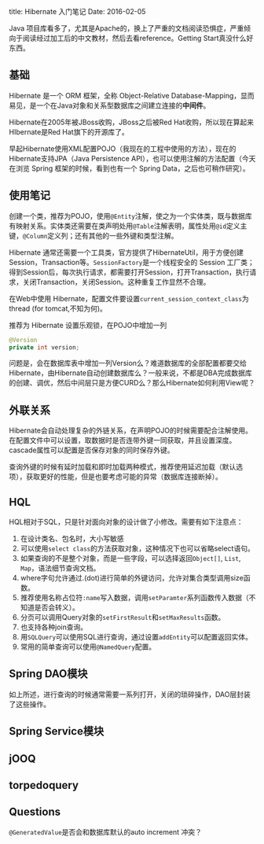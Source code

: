 title: Hibernate 入门笔记
Date: 2016-02-05

Java 项目库看多了，尤其是Apache的，换上了严重的文档阅读恐惧症，严重倾向于阅读经过加工后的中文教材，然后去看reference。Getting Start真没什么好东西。

## 基础

Hibernate 是一个 ORM 框架，全称 Object-Relative Database-Mapping，显而易见，是一个在Java对象和关系型数据库之间建立连接的**中间件**。

Hibernate在2005年被JBoss收购，JBoss之后被Red Hat收购，所以现在算起来HIbernate是Red Hat旗下的开源库了。

早起Hibernate使用XML配置POJO（我现在的工程中使用的方法），现在的Hibernate支持JPA（Java Persistence API），也可以使用注解的方法配置（今天在浏览 Spring 框架的时候，看到也有一个 Spring Data，之后也可稍作研究）。

## 使用笔记

创建一个类，推荐为POJO，使用`@Entity`注解，使之为一个实体类，既与数据库有映射关系。实体类还需要在类声明处用`@Table`注解表明，属性处用`@id`定义主键，`@Column`定义列；还有其他的一些外键和类型注解。

Hibernate 通常还需要一个工具类，官方提供了HibernateUtil，用于方便创建Session，Transaction等。`SessionFactory`是一个线程安全的 Session 工厂类；得到Session后，每次执行请求，都需要打开Session，打开Transaction，执行请求，关闭Transaction，关闭Session。这种重复工作显然不合理。

在Web中使用 Hibernate，配置文件要设置`current_session_context_class`为thread (for tomcat,不知为何)。

推荐为 Hibernate 设置乐观锁，在POJO中增加一列

```java
@Version
private int version;
```

问题是，会在数据库表中增加一列Version么？难道数据库的全部配置都要交给Hibernate，由Hibernate自动创建数据库么？一般来说，不都是DBA完成数据库的创建、调优，然后中间层只是方便CURD么？那么Hibernate如何利用View呢？

## 外联关系

Hibernate会自动处理复杂的外链关系，在声明POJO的时候需要配合注解使用。在配置文件中可以设置，取数据时是否连带外键一同获取，并且设置深度。cascade属性可以配置是否保存对象的同时保存外键。

查询外键的时候有延时加载和即时加载两种模式，推荐使用延迟加载（默认选项），获取更好的性能，但是也要考虑可能的异常（数据库连接断掉）。

## HQL

HQL相对于SQL，只是针对面向对象的设计做了小修改。需要有如下注意点：

1. 在设计类名、包名时，大小写敏感
2. 可以使用`select class`的方法获取对象，这种情况下也可以省略select语句。
3. 如果查询的不是整个对象，而是一些字段，可以选择返回`Object[]`, `List`, `Map`，语法细节查询文档。
4. where字句允许通过.(dot)进行简单的外键访问，允许对集合类型调用size函数。
5. 推荐使用名称占位符`:name`写入数据，调用`setParamter`系列函数传入数据（不知道是否会转义）。
6. 分页可以调用Query对象的`setFirstResult`和`setMaxResults`函数。
7. 也支持各种join查询。
8. 用`SQLQuery`可以使用SQL进行查询，通过设置`addEntity`可以配置返回实体。
9. 常用的简单查询可以使用`@NamedQuery`配置。	

## Spring DAO模块

如上所述，进行查询的时候通常需要一系列打开，关闭的琐碎操作，DAO层封装了这些操作。

## Spring Service模块

## jOOQ

## torpedoquery

## Questions

`@GeneratedValue`是否会和数据库默认的auto increment 冲突？

